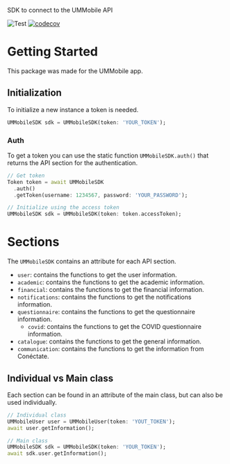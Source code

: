 SDK to connect to the UMMobile API

![Test](https://github.com/UMMobile/ummobile_sdk/actions/workflows/main.yml/badge.svg)
[![codecov](https://codecov.io/gh/UMMobile/ummobile_sdk/branch/main/graph/badge.svg?token=9464C1EVLS)](https://codecov.io/gh/UMMobile/ummobile_sdk)

# Getting Started
This package was made for the UMMobile app.

## Initialization
To initialize a new instance a token is needed.
```dart
UMMobileSDK sdk = UMMobileSDK(token: 'YOUR_TOKEN');
```

### Auth
To get a token you can use the static function `UMMobileSDK.auth()` that returns the API section for the authentication.
```dart
// Get token
Token token = await UMMobileSDK
  .auth()
  .getToken(username: 1234567, password: 'YOUR_PASSWORD');

// Initialize using the access token
UMMobileSDK sdk = UMMobileSDK(token: token.accessToken);
```

# Sections
The `UMMobileSDK` contains an attribute for each API section.

- `user`: contains the functions to get the user information.
- `academic`: contains the functions to get the academic information.
- `financial`: contains the functions to get the financial information.
- `notifications`: contains the functions to get the notifications information.
- `questionnaire`: contains the functions to get the questionnaire information.
  - `covid`: contains the functions to get the COVID questionnaire information.
- `catalogue`: contains the functions to get the general information.
- `communication`: contains the functions to get the information from Conéctate.

## Individual vs Main class
Each section can be found in an attribute of the main class, but can also be used individually.
```dart
// Individual class
UMMobileUser user = UMMobileUser(token: 'YOUT_TOKEN');
await user.getInformation();

// Main class
UMMobileSDK sdk = UMMobileSDK(token: 'YOUR_TOKEN');
await sdk.user.getInformation();
```